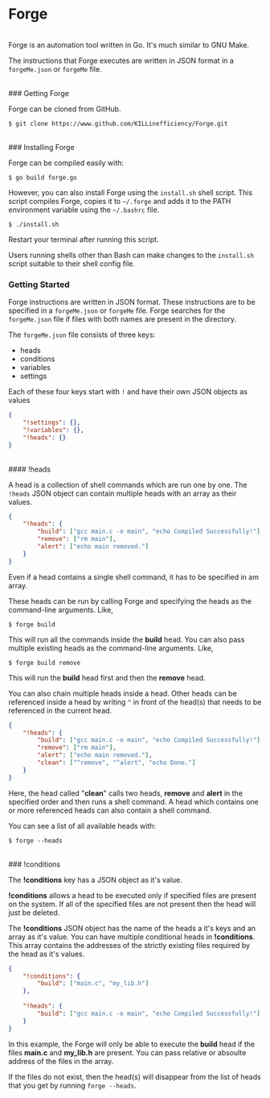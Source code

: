 # Forge

<br>
Forge is an automation tool written in Go. It's much similar to GNU Make.

The instructions that Forge executes are written in JSON format in a ``forgeMe.json`` or ``forgeMe`` file.

<br>
### Getting Forge

Forge can be cloned from GitHub.
```
$ git clone https://www.github.com/KILLinefficiency/Forge.git
```

<br>
### Installing Forge

Forge can be compiled easily with:
```
$ go build forge.go
```

However, you can also install Forge using the ``install.sh`` shell script. This script compiles Forge, copies it to ``~/.forge`` and adds it to the PATH environment variable using the ``~/.bashrc`` file.

```
$ ./install.sh
```

Restart your terminal after running this script.

Users running shells other than Bash can make changes to the ``install.sh`` script suitable to their shell config file.

### Getting Started

Forge instructions are written in JSON format. These instructions are to be specified in a ``forgeMe.json`` or ``forgeMe`` file. Forge searches for the ``forgeMe.json`` file if files with both names are present in the directory.

The ``forgeMe.json`` file consists of three keys:

* heads
* conditions
* variables
* settings

Each of these four keys start with ``!`` and have their own JSON objects as values

```json
{
	"!settings": {},
	"!variables": {},
	"!heads": {}
}
```
<br>
#### !heads

A head is a collection of shell commands which are run one by one. The ``!heads`` JSON object can contain multiple heads with an array as their values.

```json
{
	"!heads": {
		"build": ["gcc main.c -o main", "echo Compiled Successfully!"],
		"remove": ["rm main"],
		"alert": ["echo main removed."]
	}
}
```

Even if a head contains a single shell command, it has to be specified in am array.

These heads can be run by calling Forge and specifying the heads as the command-line arguments. Like,

```
$ forge build
```
This will run all the commands inside the **build** head. You can also pass multiple existing heads as the command-line arguments. Like,

```
$ forge build remove
```
This will run the **build** head first and then the **remove** head.

You can also chain multiple heads inside a head. Other heads can be referenced inside a head by writing ``^`` in front of the head(s) that needs to be referenced in the current head.

```json
{
	"!heads": {
		"build": ["gcc main.c -o main", "echo Compiled Successfully!"],
		"remove": ["rm main"],
		"alert": ["echo main removed."],
		"clean": ["^remove", "^alert", "echo Done."]
	}
}
```

Here, the head called "**clean**" calls two heads, **remove** and **alert** in the specified order and then runs a shell command.
A head which contains one or more referenced heads can also contain a shell command.

You can see a list of all available heads with:

```
$ forge --heads
```

<br>
### !conditions

The **!conditions** key has a JSON object as it's value.

**!conditions** allows a head to be executed only if specified files are present on the system. If all of the specified files are not present then the head will just be deleted.

The **!conditions** JSON object has the name of the heads a it's keys and an array as it's value. You can have multiple conditional heads in **!conditions**. This array contains the addresses of the strictly existing files required by the head as it's values.

```json
{
	"!conditions": {
		"build": ["main.c", "my_lib.h"]
	},
	
	"!heads": {
		"build": ["gcc main.c -o main", "echo Compiled Successfully!"]
	}
}
```

In this example, the Forge will only be able to execute the **build** head if the files **main.c** and **my_lib.h** are present. You can pass relative or absoulte address of the files in the array.

If the files do not exist, then the head(s) will disappear from the list of heads that you get by running ``forge --heads``.